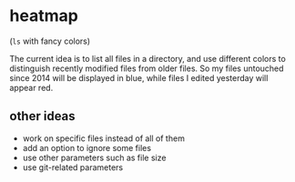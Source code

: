 heatmap
=======

(`ls` with fancy colors)

The current idea is to list all files in a directory, and use
different colors to distinguish recently modified files from older
files. So my files untouched since 2014 will be displayed in blue,
while files I edited yesterday will appear red.

other ideas
-----------

* work on specific files instead of all of them
* add an option to ignore some files
* use other parameters such as file size
* use git-related parameters
